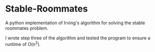 # Stable-Roommates
A python implementation of Irving's algorithm for solving the stable roommates problem.

I wrote step three of the algorithm and tested the program to ensure a runtime of O(n<sup>2</sup>).
